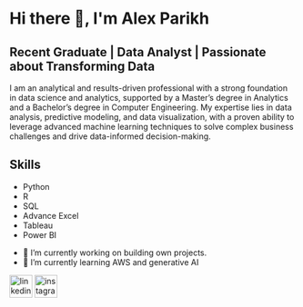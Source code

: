 <!--![Recent Graduate | Data Analyst | Passionate about Transforming Data](https://github.com/AlexParikh/AlexParikh/blob/main/photo-1666875753105-c63a6f3bdc86.jpg)-->
# Hi there 👋, I'm Alex Parikh
## Recent Graduate | Data Analyst | Passionate about Transforming Data

I am an analytical and results-driven professional with a strong foundation in data science and analytics, supported by a Master’s degree in Analytics and a Bachelor’s degree in Computer Engineering. My expertise lies in data analysis, predictive modeling, and data visualization, with a proven ability to leverage advanced machine learning techniques to solve complex business challenges and drive data-informed decision-making.

## Skills 
* Python
* R
* SQL
* Advance Excel
* Tableau
* Power BI


- 🔭 I’m currently working on building own projects. 
- 🌱 I’m currently learning AWS and generative AI 


[<img src='https://cdn.jsdelivr.net/npm/simple-icons@3.0.1/icons/linkedin.svg' alt='linkedin' height='40'>](https://www.linkedin.com/in/alex-parikh/)  [<img src='https://cdn.jsdelivr.net/npm/simple-icons@3.0.1/icons/instagram.svg' alt='instagram' height='40'>](https://www.instagram.com/alex_parikh/)  

